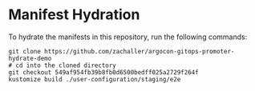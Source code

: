 # Manifest Hydration

To hydrate the manifests in this repository, run the following commands:

```shell
git clone https://github.com/zachaller/argocon-gitops-promoter-hydrate-demo
# cd into the cloned directory
git checkout 549af954fb39b8fb0d6500bedff025a2729f264f
kustomize build ./user-configuration/staging/e2e
```
